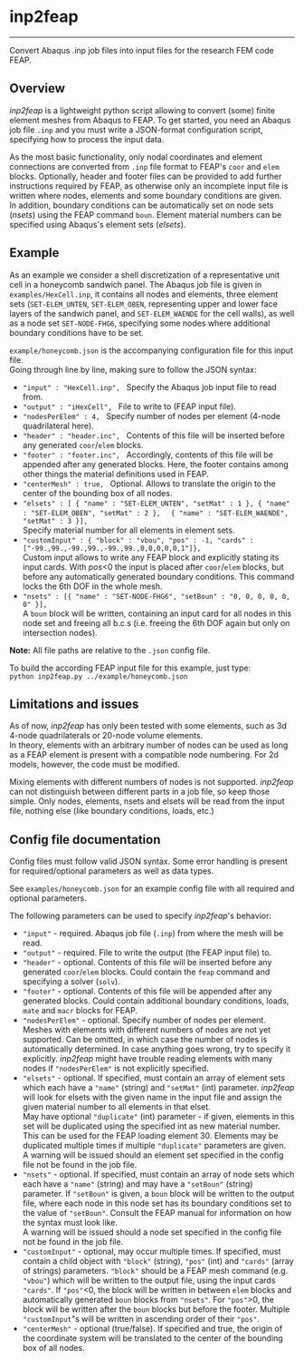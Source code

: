 # inp2feap #
-----------------------

Convert Abaqus .inp job files into input files for the research FEM code FEAP.


## Overview ##

*inp2feap* is a lightweight python script allowing to convert (some) finite element meshes from Abaqus to FEAP.
To get started, you need an Abaqus job file `.inp` and you must write a JSON-format configuration script, specifying how to process the input data.  

As the most basic functionality, only nodal coordinates and element connections are converted from `.inp` file format to FEAP's `coor` and `elem` blocks.
Optionally, header and footer files can be provided to add further instructions required by FEAP, as otherwise only an incomplete input file is written where nodes, elements and some boundary conditions are given.  
In addition, boundary conditions can be automatically set on node sets (*nsets*) using the FEAP command `boun`.
Element material numbers can be specified using Abaqus's element sets (*elsets*).

## Example ##

As an example we consider a shell discretization of a representative unit cell in a honeycomb sandwich panel.
The Abaqus job file is given in `examples/HexCell.inp`, it contains all nodes and elements, three element sets (`SET-ELEM_UNTEN`, `SET-ELEM_OBEN`, representing upper and lower face layers of the sandwich panel, and `SET-ELEM_WAENDE` for the cell walls), as well as a node set `SET-NODE-FHG6`, specifying some nodes where additional boundary conditions have to be set.  

`example/honeycomb.json` is the accompanying configuration file for this input file.  
Going through line by line, making sure to follow the JSON syntax:
 
- `"input" : "HexCell.inp", `  Specify the Abaqus job input file to read from.  
- `"output" : "iHexCell", ` File to write to (FEAP input file).
- `"nodesPerElem" : 4, ` Specify number of nodes per element (4-node quadrilateral here).
- `"header" : "header.inc", ` Contents of this file will be inserted before any generated `coor`/`elem` blocks.
- `"footer" : "footer.inc", ` Accordingly, contents of this file will be appended after any generated blocks. Here, the footer contains among other things the material definitions used in FEAP.
- `"centerMesh" : true, ` Optional. Allows to translate the origin to the center of the bounding box of all nodes.
- `"elsets" : [ { "name" : "SET-ELEM_UNTEN", "setMat" : 1 }, { "name" : "SET-ELEM_OBEN", "setMat" : 2 },`
  `  { "name" : "SET-ELEM_WAENDE", "setMat" : 3 }],`  
  Specify material number for all elements in element sets.
- `"customInput" : { "block" : "vbou", "pos" : -1, "cards" : ["-99.,99.,-99.,99.,-99.,99.,0,0,0,0,0,1"]}, `  
  Custom input allows to write any FEAP block and explicitly stating its input cards. With *pos*<0 the input is placed after `coor`/`elem` blocks, but before any automatically generated boundary conditions. This command locks the 6th DOF in the whole mesh.
- `"nsets" : [{	"name" : "SET-NODE-FHG6", "setBoun" : "0, 0, 0, 0, 0, 0" }],`  
  A `boun` block will be written, containing an input card for all nodes in this node set and freeing all b.c.s (i.e. freeing the 6th DOF again but only on intersection nodes).

**Note:** All file paths are relative to the `.json` config file.

To build the according FEAP input file for this example, just type:  
  `python inp2feap.py ../example/honeycomb.json`

## Limitations and issues ##

As of now, *inp2feap* has only been tested with some elements, such as 3d 4-node quadrilaterals or 20-node volume elements.  
In theory, elements with an arbitrary number of nodes can be used as long as a FEAP element is present with a compatible node numbering.
For 2d models, however, the code must be modified.

Mixing elements with different numbers of nodes is not supported.
*inp2feap* can not distinguish between different parts in a job file, so keep those simple.
Only nodes, elements, nsets and elsets will be read from the input file, nothing else (like boundary conditions, loads, etc.)

## Config file documentation ##

Config files must follow valid JSON syntax.
Some error handling is present for required/optional parameters as well as data types.

See `examples/honeycomb.json` for an example config file with all required and optional parameters.

The following parameters can be used to specify *inp2feap*'s behavior:

- `"input"` - required. Abaqus job file (`.inp`) from where the mesh will be read.
- `"output"` - required. File to write the output (the FEAP input file) to.
- `"header"` - optional. Contents of this file will be inserted before any generated `coor`/`elem` blocks. Could contain the `feap` command and specifying a solver (`solv`).
- `"footer"` - optional. Contents of this file will be appended after any generated blocks. Could contain additional boundary conditions, loads, `mate` and `macr` blocks for FEAP.
- `"nodesPerElem"` - optional. Specify number of nodes per element. Meshes with elements with different numbers of nodes are not yet supported. Can be omitted, in which case the number of nodes is automatically determined. In case anything goes wrong, try to specify it explicitly. *inp2feap* might have trouble reading elements with many nodes if `"nodesPerElem"` is not explicitly specified.
- `"elsets"` - optional. If specified, must contain an array of element sets which each have a `"name"` (string) and `"setMat"` (int) parameter. *inp2feap* will look for elsets with the given name in the input file and assign the given material number to all elements in that elset.  
May have optional `"duplicate"` (int) parameter - if given, elements in this set will be duplicated using the specified int as new material number. This can be used for the FEAP loading element 30. Elements may be duplicated multiple times if multiple `"duplicate"` parameters are given.     
A warning will be issued should an element set specified in the config file not be found in the job file.
- `"nsets"` - optional. If specified, must contain an array of node sets which each have a `"name"` (string) and may have a `"setBoun"` (string) parameter. If `"setBoun"` is given, a `boun` block will be written to the output file, where each node in this node set has its boundary conditions set to the value of `"setBoun"`. Consult the FEAP manual for information on how the syntax must look like.  
A warning will be issued should a node set specified in the config file not be found in the job file.
- `"customInput"` - optional, may occur multiple times. If specified, must contain a child object with `"block"` (string), `"pos"` (int) and `"cards"` (array of strings) parameters. `"block"` should be a FEAP mesh command (e.g. `"vbou"`) which will be written to the output file, using the input cards `"cards"`. If `"pos"`<0, the block will be written in between `elem` blocks and automatically generated `boun` blocks from `"nsets"`. For `"pos"`>0, the block will be written after the `boun` blocks but before the footer. Multiple `"customInput`"s will be written in ascending order of their `"pos"`.
- `"centerMesh"` - optional (true/false). If specified and true, the origin of the coordinate system will be translated to the center of the bounding box of all nodes.

